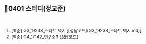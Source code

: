 ## 📘0401 스터디(정교준)
</br>

1. [백준] G3_19238_스타트 택시 [[정답코드](G3_19238_스타트 택시.md)]
2. [백준] G4_17142_연구소3 [[정답코드](G4_17142_연구소3.md)]
